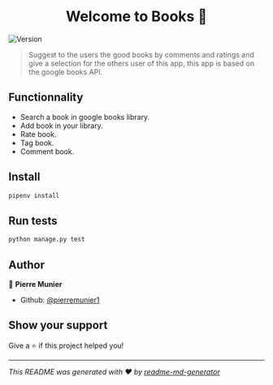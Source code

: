 <h1 align="center">Welcome to Books 👋</h1>
<p>
  <img alt="Version" src="https://img.shields.io/badge/version-0.1-blue.svg?cacheSeconds=2592000" />
</p>

> Suggest to the users the good books by comments and ratings and give a selection for the others user of this app, this app is based on the google books API.

## Functionnality

 - Search a book in google books library.
 - Add book in your library.
 - Rate book.
 - Tag book.
 - Comment book.

 

## Install

```sh
pipenv install
```

## Run tests

```sh
python manage.py test
```

## Author

👤 **Pierre Munier**

* Github: [@pierremunier1](https://github.com/pierremunier1)

## Show your support

Give a ⭐️ if this project helped you!

***
_This README was generated with ❤️ by [readme-md-generator](https://github.com/kefranabg/readme-md-generator)_